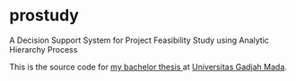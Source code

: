 # prostudy
A Decision Support System for Project Feasibility Study using Analytic Hierarchy Process

This is the source code for [my bachelor thesis ](http://etd.repository.ugm.ac.id/penelitian/detail/71789) at [Universitas Gadjah Mada](https://ugm.ac.id).


